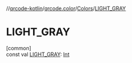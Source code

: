 //[qrcode-kotlin](../../../index.md)/[qrcode.color](../index.md)/[Colors](index.md)/[LIGHT_GRAY](-l-i-g-h-t_-g-r-a-y.md)

# LIGHT_GRAY

[common]\
const val [LIGHT_GRAY](-l-i-g-h-t_-g-r-a-y.md): [Int](https://kotlinlang.org/api/latest/jvm/stdlib/kotlin-stdlib/kotlin/-int/index.html)

